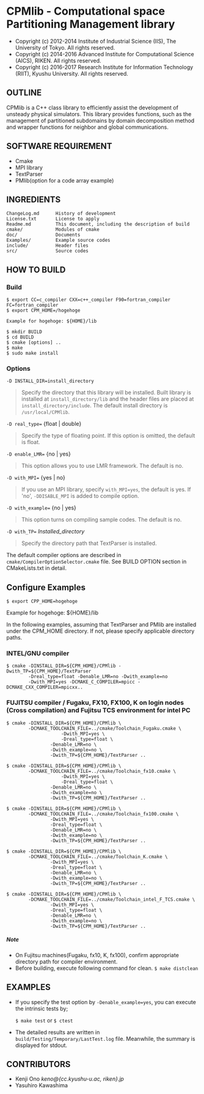 # CPMlib - Computational space Partitioning Management library

* Copyright (c) 2012-2014 Institute of Industrial Science (IIS), The University of Tokyo. All rights reserved.
* Copyright (c) 2014-2016 Advanced Institute for Computational Science (AICS), RIKEN. All rights reserved.
* Copyright (c) 2016-2017 Research Institute for Information Technology (RIIT), Kyushu University. All rights reserved.

## OUTLINE

CPMlib is a C++ class library to efficiently assist the development of unsteady physical simulators. This library provides functions, such as the management of partitioned subdomains by domain decomposition method and wrapper functions for neighbor and global communications.

## SOFTWARE REQUIREMENT
- Cmake
- MPI library
- TextParser
- PMlib(option for a code array example)


## INGREDIENTS
~~~
ChangeLog.md      History of development
License.txt       License to apply
Readme.md         This document, including the description of build
cmake/            Modules of cmake
doc/              Documents
Examples/         Example source codes
include/          Header files
src/              Source codes
~~~

## HOW TO BUILD

### Build

~~~
$ export CC=c_compiler CXX=c++_compiler F90=fortran_compiler FC=fortran_compiler
$ export CPM_HOME=/hogehoge

Example for hogehoge: ${HOME}/lib

$ mkdir BUILD
$ cd BUILD
$ cmake [options] ..
$ make
$ sudo make install
~~~


### Options

`-D INSTALL_DIR=install_directory`

>  Specify the directory that this library will be installed. Built library is installed at `install_directory/lib` and the header files are placed at `install_directory/include`. The default install directory is `/usr/local/CPMlib`.

`-D real_type=` {float | double}

>  Specify the type of floating point. If this option is omitted, the default is float.

`-D enable_LMR=` {no | yes}

>  This option allows you to use LMR framework. The default is no.

`-D with_MPI=` {yes | no}

>  If you use an MPI library, specify `with_MPI=yes`, the default is yes. If 'no', `-DDISABLE_MPI` is added to compile option.

`-D with_example=` {no | yes}

>  This option turns on compiling sample codes. The default is no.

`-D with_TP=` *Installed_directory*

> Specify the directory path that TextParser is installed.




The default compiler options are described in `cmake/CompilerOptionSelector.cmake` file. See BUILD OPTION section in CMakeLists.txt in detail.


## Configure Examples

`$ export CPP_HOME=hogehoge`

Example for hogehoge: ${HOME}/lib

In the following examples, assuming that TextParser and PMlib are installed under the CPM_HOME directory. If not, please specify applicable directory paths.


### INTEL/GNU compiler

~~~
$ cmake -DINSTALL_DIR=${CPM_HOME}/CPMlib -Dwith_TP=${CPM_HOME}/TextParser 
        -Dreal_type=float -Denable_LMR=no -Dwith_example=no 
        -Dwith_MPI=yes -DCMAKE_C_COMPILER=mpicc -DCMAKE_CXX_COMPILER=mpicxx..
~~~


### FUJITSU compiler / Fugaku, FX10, FX100, K on login nodes (Cross compilation) and Fujitsu TCS environment for intel PC

~~~
$ cmake -DINSTALL_DIR=${CPM_HOME}/CPMlib \
        -DCMAKE_TOOLCHAIN_FILE=../cmake/Toolchain_Fugaku.cmake \
			        -Dwith_MPI=yes \
        			-Dreal_type=float \
				-Denable_LMR=no \
				-Dwith_example=no \
				-Dwith_TP=${CPM_HOME}/TextParser ..

$ cmake -DINSTALL_DIR=${CPM_HOME}/CPMlib \
        -DCMAKE_TOOLCHAIN_FILE=../cmake/Toolchain_fx10.cmake \
			        -Dwith_MPI=yes \
        			-Dreal_type=float \
				-Denable_LMR=no \
				-Dwith_example=no \
				-Dwith_TP=${CPM_HOME}/TextParser ..

$ cmake -DINSTALL_DIR=${CPM_HOME}/CPMlib \
        -DCMAKE_TOOLCHAIN_FILE=../cmake/Toolchain_fx100.cmake \
				-Dwith_MPI=yes \
				-Dreal_type=float \
				-Denable_LMR=no \
				-Dwith_example=no \
				-Dwith_TP=${CPM_HOME}/TextParser ..

$ cmake -DINSTALL_DIR=${CPM_HOME}/CPMlib \
        -DCMAKE_TOOLCHAIN_FILE=../cmake/Toolchain_K.cmake \
				-Dwith_MPI=yes \
				-Dreal_type=float \
				-Denable_LMR=no \
				-Dwith_example=no \
				-Dwith_TP=${CPM_HOME}/TextParser ..

$ cmake -DINSTALL_DIR=${CPM_HOME}/CPMlib \
        -DCMAKE_TOOLCHAIN_FILE=../cmake/Toolchain_intel_F_TCS.cmake \
				-Dwith_MPI=yes \
				-Dreal_type=float \
				-Denable_LMR=no \
				-Dwith_example=no \
				-Dwith_TP=${CPM_HOME}/TextParser ..
~~~


##### Note
- On Fujitsu machines(Fugaku, fx10, K, fx100), confirm appropriate directory path for compiler environment.
- Before building, execute following command for clean. `$ make distclean`


## EXAMPLES

* If you specify the test option by `-Denable_example=yes`, you can
execute the intrinsic tests by;

	`$ make test` or `$ ctest`

* The detailed results are written in `build/Testing/Temporary/LastTest.log` file.
Meanwhile, the summary is displayed for stdout.




## CONTRIBUTORS

* Kenji     Ono      *keno@{cc.kyushu-u.ac, riken}.jp*
* Yasuhiro  Kawashima
